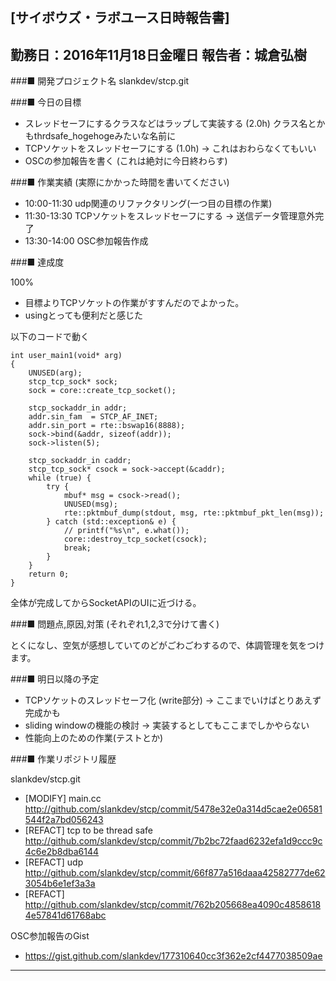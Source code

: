 

[サイボウズ・ラボユース日時報告書]
---------------------------------------------------------------------------
勤務日：2016年11月18日金曜日
報告者：城倉弘樹
---------------------------------------------------------------------------
###■ 開発プロジェクト名
 slankdev/stcp.git


###■ 今日の目標

 - スレッドセーフにするクラスなどはラップして実装する (2.0h)
	   クラス名とかもthrdsafe_hogehogeみたいな名前に
 - TCPソケットをスレッドセーフにする (1.0h) -> これはおわらなくてもいい
 - OSCの参加報告を書く (これは絶対に今日終わらす)


###■ 作業実績 (実際にかかった時間を書いてください)

 - 10:00-11:30 udp関連のリファクタリング(一つ目の目標の作業)
 - 11:30-13:30 TCPソケットをスレッドセーフにする -> 送信データ管理意外完了
 - 13:30-14:00 OSC参加報告作成


###■ 達成度

100%

 - 目標よりTCPソケットの作業がすすんだのでよかった。
 - usingとっても便利だと感じた

以下のコードで動く

```
int user_main1(void* arg)
{
    UNUSED(arg);
    stcp_tcp_sock* sock;
    sock = core::create_tcp_socket();

    stcp_sockaddr_in addr;
    addr.sin_fam  = STCP_AF_INET;
    addr.sin_port = rte::bswap16(8888);
    sock->bind(&addr, sizeof(addr));
    sock->listen(5);

    stcp_sockaddr_in caddr;
    stcp_tcp_sock* csock = sock->accept(&caddr);
    while (true) {
        try {
            mbuf* msg = csock->read();
            UNUSED(msg);
            rte::pktmbuf_dump(stdout, msg, rte::pktmbuf_pkt_len(msg));
        } catch (std::exception& e) {
            // printf("%s\n", e.what());
            core::destroy_tcp_socket(csock);
            break;
        }
    }
    return 0;
}
```

全体が完成してからSocketAPIのUIに近づける。


###■ 問題点,原因,対策 (それぞれ1,2,3で分けて書く)

とくになし、空気が感想していてのどがごわごわするので、体調管理を気をつけます。


###■ 明日以降の予定

 - TCPソケットのスレッドセーフ化 (write部分) -> ここまでいけばとりあえず完成かも
 - sliding windowの機能の検討 -> 実装するとしてもここまでしかやらない
 - 性能向上のための作業(テストとか)


###■ 作業リポジトリ履歴

slankdev/stcp.git
 - [MODIFY] main.cc
   http://github.com/slankdev/stcp/commit/5478e32e0a314d5cae2e06581544f2a7bd056243
 - [REFACT] tcp to be thread safe
   http://github.com/slankdev/stcp/commit/7b2bc72faad6232efa1d9ccc9c4c6e2b8dba6144
 - [REFACT] udp
   http://github.com/slankdev/stcp/commit/66f877a516daaa42582777de623054b6e1ef3a3a
 - [REFACT]
   http://github.com/slankdev/stcp/commit/762b205668ea4090c48586184e57841d61768abc


OSC参加報告のGist
- https://gist.github.com/slankdev/177310640cc3f362e2cf4477038509ae

---------------------------------------------------------------------------
